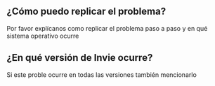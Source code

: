 ## ¿Cómo puedo replicar el problema?
Por favor explícanos como replicar el problema paso a paso y en qué sistema operativo ocurre
## ¿En qué versión de Invie ocurre?
Si este proble ocurre en todas las versiones también mencionarlo
